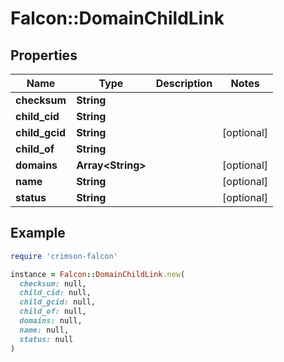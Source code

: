 # Falcon::DomainChildLink

## Properties

| Name | Type | Description | Notes |
| ---- | ---- | ----------- | ----- |
| **checksum** | **String** |  |  |
| **child_cid** | **String** |  |  |
| **child_gcid** | **String** |  | [optional] |
| **child_of** | **String** |  |  |
| **domains** | **Array&lt;String&gt;** |  | [optional] |
| **name** | **String** |  | [optional] |
| **status** | **String** |  | [optional] |

## Example

```ruby
require 'crimson-falcon'

instance = Falcon::DomainChildLink.new(
  checksum: null,
  child_cid: null,
  child_gcid: null,
  child_of: null,
  domains: null,
  name: null,
  status: null
)
```

